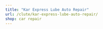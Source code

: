```yaml
---
title: "Kar Express Lube Auto Repair"
url: /clute/kar-express-lube-auto-repair/
shop: car repair
---
```

